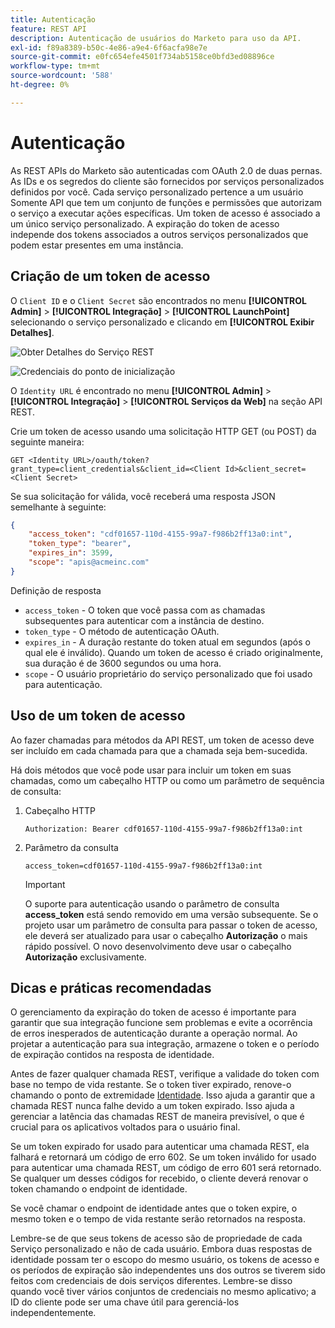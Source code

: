 ```yaml
---
title: Autenticação
feature: REST API
description: Autenticação de usuários do Marketo para uso da API.
exl-id: f89a8389-b50c-4e86-a9e4-6f6acfa98e7e
source-git-commit: e0fc654efe4501f734ab5158ce0bfd3ed08896ce
workflow-type: tm+mt
source-wordcount: '588'
ht-degree: 0%

---
```


# Autenticação

As REST APIs do Marketo são autenticadas com OAuth 2.0 de duas pernas. As IDs e os segredos do cliente são fornecidos por serviços personalizados definidos por você. Cada serviço personalizado pertence a um usuário Somente API que tem um conjunto de funções e permissões que autorizam o serviço a executar ações específicas. Um token de acesso é associado a um único serviço personalizado. A expiração do token de acesso independe dos tokens associados a outros serviços personalizados que podem estar presentes em uma instância.

## Criação de um token de acesso

O `Client ID` e o `Client Secret` são encontrados no menu **[!UICONTROL Admin]** > **[!UICONTROL Integração]** > **[!UICONTROL LaunchPoint]** selecionando o serviço personalizado e clicando em **[!UICONTROL Exibir Detalhes]**.

![Obter Detalhes do Serviço REST](assets/authentication-service-view-details.png)

![Credenciais do ponto de inicialização](assets/admin-launchpoint-credentials.png)

O `Identity URL` é encontrado no menu **[!UICONTROL Admin]** > **[!UICONTROL Integração]** > **[!UICONTROL Serviços da Web]** na seção API REST.

Crie um token de acesso usando uma solicitação HTTP GET (ou POST) da seguinte maneira:

```
GET <Identity URL>/oauth/token?grant_type=client_credentials&client_id=<Client Id>&client_secret=<Client Secret>
```

Se sua solicitação for válida, você receberá uma resposta JSON semelhante à seguinte:

```json
{
    "access_token": "cdf01657-110d-4155-99a7-f986b2ff13a0:int",
    "token_type": "bearer",
    "expires_in": 3599,
    "scope": "apis@acmeinc.com"
}
```

Definição de resposta

- `access_token` - O token que você passa com as chamadas subsequentes para autenticar com a instância de destino.
- `token_type` - O método de autenticação OAuth.
- `expires_in` - A duração restante do token atual em segundos (após o qual ele é inválido). Quando um token de acesso é criado originalmente, sua duração é de 3600 segundos ou uma hora.
- `scope` - O usuário proprietário do serviço personalizado que foi usado para autenticação.

## Uso de um token de acesso

Ao fazer chamadas para métodos da API REST, um token de acesso deve ser incluído em cada chamada para que a chamada seja bem-sucedida.

Há dois métodos que você pode usar para incluir um token em suas chamadas, como um cabeçalho HTTP ou como um parâmetro de sequência de consulta:

1. Cabeçalho HTTP

   `Authorization: Bearer cdf01657-110d-4155-99a7-f986b2ff13a0:int`

1. Parâmetro da consulta

   `access_token=cdf01657-110d-4155-99a7-f986b2ff13a0:int`

   >[!IMPORTANT]
   >
   >O suporte para autenticação usando o parâmetro de consulta **access_token** está sendo removido em uma versão subsequente. Se o projeto usar um parâmetro de consulta para passar o token de acesso, ele deverá ser atualizado para usar o cabeçalho **Autorização** o mais rápido possível. O novo desenvolvimento deve usar o cabeçalho **Autorização** exclusivamente.

## Dicas e práticas recomendadas

O gerenciamento da expiração do token de acesso é importante para garantir que sua integração funcione sem problemas e evite a ocorrência de erros inesperados de autenticação durante a operação normal. Ao projetar a autenticação para sua integração, armazene o token e o período de expiração contidos na resposta de identidade.

Antes de fazer qualquer chamada REST, verifique a validade do token com base no tempo de vida restante. Se o token tiver expirado, renove-o chamando o ponto de extremidade [Identidade](https://developer.adobe.com/marketo-apis/api/identity/#tag/Identity/operation/identityUsingGET). Isso ajuda a garantir que a chamada REST nunca falhe devido a um token expirado. Isso ajuda a gerenciar a latência das chamadas REST de maneira previsível, o que é crucial para os aplicativos voltados para o usuário final.

Se um token expirado for usado para autenticar uma chamada REST, ela falhará e retornará um código de erro 602. Se um token inválido for usado para autenticar uma chamada REST, um código de erro 601 será retornado. Se qualquer um desses códigos for recebido, o cliente deverá renovar o token chamando o endpoint de identidade.

Se você chamar o endpoint de identidade antes que o token expire, o mesmo token e o tempo de vida restante serão retornados na resposta.

Lembre-se de que seus tokens de acesso são de propriedade de cada Serviço personalizado e não de cada usuário. Embora duas respostas de identidade possam ter o escopo do mesmo usuário, os tokens de acesso e os períodos de expiração são independentes uns dos outros se tiverem sido feitos com credenciais de dois serviços diferentes. Lembre-se disso quando você tiver vários conjuntos de credenciais no mesmo aplicativo; a ID do cliente pode ser uma chave útil para gerenciá-los independentemente.
